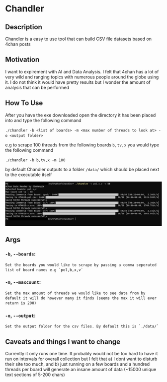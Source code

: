 # Chandler

## Description
Chandler is a easy to use tool that can build CSV file datasets based on 4chan posts

## Motivation
I want to expirement with AI and Data Analysis. I felt that 4chan has a lot of very wild and ranging topics with numerous people around the globe using it. I do not think it would have pretty results but I wonder the amount of analysis that can be performed 

## How To Use
After you have the exe downloaded open the directory it has been placed into and type the following command

`./chandler -b <list of boards> -m <max number of threads to look at> -o <output folder>`

e.g to scrape 100 threads from the following boards `b`, `tv`, `x` you would type the following command

`./chandler -b b,tv,x -m 100`

by default Chandler outputs to a folder `/data/` which should be placed next to the executable itself 

![Image of it Working](image.png)

## Args

### `-b`, `--boards`:
    Set the boards you would like to scrape by passing a comma seperated list of board names e.g `pol,b,x,v`

### `-m`, `--maxcount`:
    Set the max amount of threads we would like to see data from by default it will do however many it finds (seems the max it will ever return is 200)

### `-o`, `--output`:
    Set the output folder for the csv files. By default this is `./data/`

## Caveats and things I want to change

Currently it only runs one time. It probably would not be too hard to have it run on intervals for overall collection but I felt that a) I dont want to disturb their site too much, and b) just running on a few boards and a hundred threads per board will generate an insane amount of data (~15000 unique text sections of 5-200 chars)

